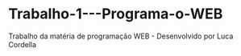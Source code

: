 # Trabalho-1---Programa-o-WEB
Trabalho da matéria de programação WEB - Desenvolvido por Luca Cordella

